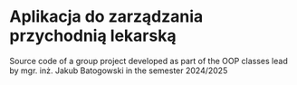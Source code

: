 # Aplikacja do zarządzania przychodnią lekarską

Source code of a group project developed as part of the OOP classes lead by mgr. inż. Jakub Batogowski in the semester 2024/2025
